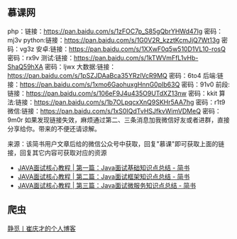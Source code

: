



## 慕课网



php：链接：https://pan.baidu.com/s/1zFOC7p_S85gQbrYHWd47Ig 密码：mj3v
python:链接：https://pan.baidu.com/s/1G0V2R_kzztKcmJjQ7Wt13g 密码：vg3z
安卓:链接：https://pan.baidu.com/s/1XXwF0q5w510D1VL10-rosQ 密码：rx9v
测试:链接：https://pan.baidu.com/s/1kTWVmFfL1vHb-ShaQ59hXA 密码：ljwx
大数据:链接：https://pan.baidu.com/s/1pSZJDAaBca35YRzlVcR9MQ 密码：6to4
后端:链接：https://pan.baidu.com/s/1xmo6GaohuxgHnnG0pIb63Q 密码：91v0
前段:链接：https://pan.baidu.com/s/106eF9J4u435O9UTdXZ13nw 密码：kkit
算法:链接：https://pan.baidu.com/s/1b7OLpqcxXnQ9SKHr5AA7hg 密码：r1t9
微信:链接：https://pan.baidu.com/s/1xS0IQdTvHSJfkvWimVDMeQ 密码：9m0r
如果发现链接失效，麻烦通过第二、三条消息加我微信好友或者进群，直接分享给你。带来的不便还请谅解。





来源：该简书用户文章后给的微信公众号中获取，回复"慕课"即可获取上面的链接，回复其它内容可获取对应的资源

- [JAVA面试核心教程 | 第一篇：Java面试基础知识点总结 - 简书](https://www.jianshu.com/p/da4f2e675be9 "JAVA面试核心教程 | 第一篇：Java面试基础知识点总结 - 简书")
- [JAVA面试核心教程 | 第二篇：Java面试框架知识点总结 - 简书](https://www.jianshu.com/p/421c9625859a "JAVA面试核心教程 | 第二篇：Java面试框架知识点总结 - 简书")
- [JAVA面试核心教程 | 第三篇：Java面试微服务知识点总结 - 简书](https://www.jianshu.com/p/7558e3fe5103 "JAVA面试核心教程 | 第三篇：Java面试微服务知识点总结 - 简书")





## 爬虫



[静觅丨崔庆才的个人博客](https://cuiqingcai.com/)

